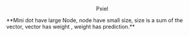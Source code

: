<p align="center">
    Pxiel
</p>
**Mini dot have large Node, node have small size, size is a sum of the vector, vector has weight , weight has prediction.**
